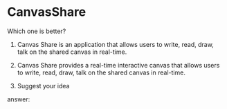 # CanvasShare

Which one is better? 

1. Canvas Share is an application that allows users to write, read, draw, talk on the shared canvas in real-time. 

2. Canvas Share provides a real-time interactive canvas that allows users to write, read, draw, talk on the shared canvas in real-time. 

3. Suggest your idea

answer: 
